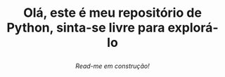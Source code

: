 <h1> <p align="center"> Olá, este é meu repositório de Python, sinta-se livre para explorá-lo </h1></p>

<h6 align="center"> Read-me em construção! </h6>
